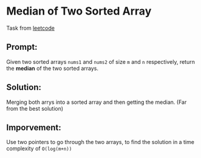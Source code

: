# Median of Two Sorted Array

Task from [leetcode](https://leetcode.com/problems/median-of-two-sorted-arrays)

## Prompt:

Given two sorted arrays `nums1` and `nums2` of size `m` and `n` respectively, return the **median** of the two sorted arrays.

## Solution:

Merging both arrys into a sorted array and then getting the median. (Far from the best solution)

## Imporvement:

Use two pointers to go through the two arrays, to find the solution in a time complexity of `O(log(m+n))`
